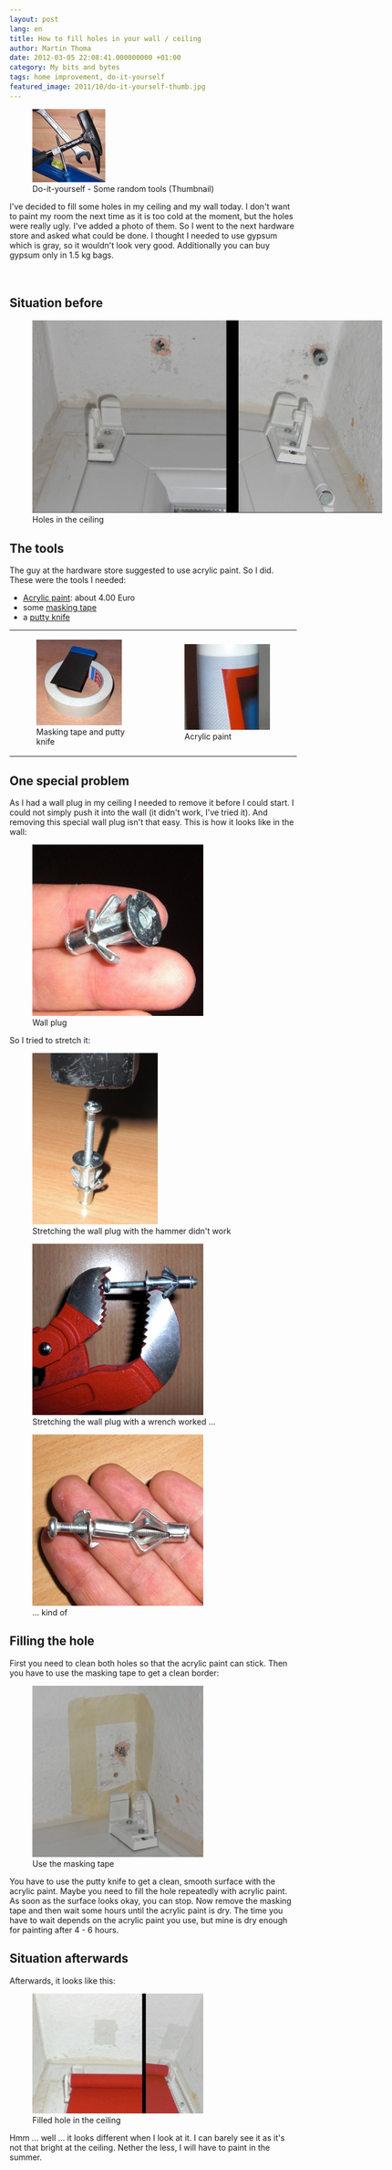 ```yaml
---
layout: post
lang: en
title: How to fill holes in your wall / ceiling
author: Martin Thoma
date: 2012-03-05 22:08:41.000000000 +01:00
category: My bits and bytes
tags: home improvement, do-it-yourself
featured_image: 2011/10/do-it-yourself-thumb.jpg
---
```

<figure class="alignright">
            <a href="../images/2011/10/do-it-yourself-thumb.jpg"><img src="../images/2011/10/do-it-yourself-thumb.jpg" alt="Do-it-yourself - Some random tools (Thumbnail)" style="max-width:128px;max-height:128px;" class="size-full wp-image-4861 "/></a>
            <figcaption class="text-center">Do-it-yourself - Some random tools (Thumbnail)</figcaption>
        </figure>

I've decided to fill some holes in my ceiling and my wall today. I don't want to paint my room the next time as it is too cold at the moment, but the holes were really ugly. I've added a photo of them. So I went to the next hardware store and asked what could be done. I thought I needed to use gypsum which is gray, so it wouldn't look very good. Additionally you can buy gypsum only in 1.5 kg bags.
<br/>
<br/>
<br/>
<h2>Situation before</h2>
<figure class="aligncenter">
            <a href="../images/2012/03/loch-in-der-decke-1024x563.jpg"><img src="../images/2012/03/loch-in-der-decke-1024x563.jpg" alt="Holes in the ceiling before I fixed it." style="max-width:614px;max-height:338px;" class=" wp-image-17171 "/></a>
            <figcaption class="text-center">Holes in the ceiling</figcaption>
        </figure>

<h2>The tools</h2>
The guy at the hardware store suggested to use acrylic paint. So I did. These were the tools I needed:
<ul>
  <li><a href="http://en.wikipedia.org/wiki/Acrylic_paint">Acrylic paint</a>: about 4.00 Euro</li>
  <li>some <a href="http://en.wikipedia.org/wiki/Masking_tape">masking tape</a></li>
  <li>a <a href="http://en.wikipedia.org/wiki/Putty_knife">putty knife</a></li>
</ul>

<table>
<tr>
<td><figure class="aligncenter">
            <a href="../images/2012/03/kreppband-japanspachtel-150x150.jpg"><img src="../images/2012/03/kreppband-japanspachtel-150x150.jpg" alt="Kreppband und Japanspachtel" style="max-width:150px;max-height:150px" class="size-thumbnail wp-image-17231"/></a>
            <figcaption class="text-center">Masking tape and putty knife</figcaption>
        </figure></td>
<td><figure class="aligncenter">
            <a href="../images/2012/03/maler-acryl-150x150.jpg"><img src="../images/2012/03/maler-acryl-150x150.jpg" alt="Acrylic paint" style="max-width:150px;max-height:150px" class="size-thumbnail wp-image-17241"/></a>
            <figcaption class="text-center">Acrylic paint</figcaption>
        </figure></td>
</tr>
</table>

<h2>One special problem</h2>
As I had a wall plug in my ceiling I needed to remove it before I could start. I could not simply push it into the wall (it didn't work, I've tried it). And removing this special wall plug isn't that easy. This is how it looks like in the wall:

<figure class="aligncenter">
            <a href="../images/2012/03/hohlraumduebel-zusammen-300x300.jpg"><img src="../images/2012/03/hohlraumduebel-zusammen-300x300.jpg" alt="Zusammengedr&uuml;ckter Hohlraumd&uuml;bel" style="max-width:300px;max-height:300px" class="size-medium wp-image-17281"/></a>
            <figcaption class="text-center">Wall plug</figcaption>
        </figure>

So I tried to stretch it:

<figure class="aligncenter">
            <a href="../images/2012/03/hohlraumduebel-hammer-220x300.jpg"><img src="../images/2012/03/hohlraumduebel-hammer-220x300.jpg" alt="Stretching the wall plug with the hammer didn&#039;t work" style="max-width:220px;max-height:300px" class="size-medium wp-image-17301"/></a>
            <figcaption class="text-center">Stretching the wall plug with the hammer didn&#039;t work</figcaption>
        </figure>

<figure class="aligncenter">
            <a href="../images/2012/03/hohlraumduebel-zange-300x300.jpg"><img src="../images/2012/03/hohlraumduebel-zange-300x300.jpg" alt="Stretching the wall plug with a wrench worked ..." style="max-width:300px;max-height:300px" class="size-medium wp-image-17311"/></a>
            <figcaption class="text-center">Stretching the wall plug with a wrench worked ...</figcaption>
        </figure>

<figure class="aligncenter">
            <a href="../images/2012/03/hohlraumduebel-auseinander-300x300.jpg"><img src="../images/2012/03/hohlraumduebel-auseinander-300x300.jpg" alt="... kind of" style="max-width:300px;max-height:300px" class="size-medium wp-image-17341"/></a>
            <figcaption class="text-center">... kind of</figcaption>
        </figure>

<h2>Filling the hole</h2>
First you need to clean both holes so that the acrylic paint can stick. Then you have to use the masking tape to get a clean border:

<figure class="aligncenter">
            <a href="../images/2012/03/loch-abkleben-300x300.jpg"><img src="../images/2012/03/loch-abkleben-300x300.jpg" alt="Use the masking tape" style="max-width:300px;max-height:300px" class="size-medium wp-image-17271"/></a>
            <figcaption class="text-center">Use the masking tape</figcaption>
        </figure>

You have to use the putty knife to get a clean, smooth surface with the acrylic paint. Maybe you need to fill the hole repeatedly with acrylic paint. As soon as the surface looks okay, you can stop. Now remove the masking tape and then wait some hours until the acrylic paint is dry. The time you have to wait depends on the acrylic paint you use, but mine is dry enough for painting after 4 - 6 hours.

<h2>Situation afterwards</h2>
Afterwards, it looks like this:
<figure class="aligncenter">
            <a href="../images/2012/03/loch-gefuellt-acryl-300x210.jpg"><img src="../images/2012/03/loch-gefuellt-acryl-300x210.jpg" alt="Filled hole in the ceiling" style="max-width:300px;max-height:210px" class="size-medium wp-image-17361"/></a>
            <figcaption class="text-center">Filled hole in the ceiling</figcaption>
        </figure>

Hmm ... well ... it looks different when I look at it. I can barely see it as it's not that bright at the ceiling. Nether the less, I will have to paint in the summer.
